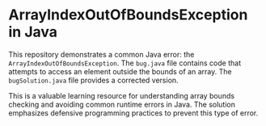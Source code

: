 # ArrayIndexOutOfBoundsException in Java

This repository demonstrates a common Java error: the `ArrayIndexOutOfBoundsException`.  The `bug.java` file contains code that attempts to access an element outside the bounds of an array. The `bugSolution.java` file provides a corrected version.

This is a valuable learning resource for understanding array bounds checking and avoiding common runtime errors in Java. The solution emphasizes defensive programming practices to prevent this type of error.